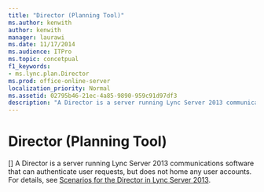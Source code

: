 ```yaml
---
title: "Director (Planning Tool)"
ms.author: kenwith
author: kenwith
manager: laurawi
ms.date: 11/17/2014
ms.audience: ITPro
ms.topic: concetpual
f1_keywords:
- ms.lync.plan.Director
ms.prod: office-online-server
localization_priority: Normal
ms.assetid: 02795b46-21ec-4a85-9890-959c91d97df3
description: "A Director is a server running Lync Server 2013 communications software that can authenticate user requests, but does not home any user accounts. For details, see Scenarios for the Director in Lync Server 2013."
---
```


# Director (Planning Tool)
[]
A Director is a server running Lync Server 2013 communications software that can authenticate user requests, but does not home any user accounts. For details, see [Scenarios for the Director in Lync Server 2013](scenarios-for-the-director.md).
  

